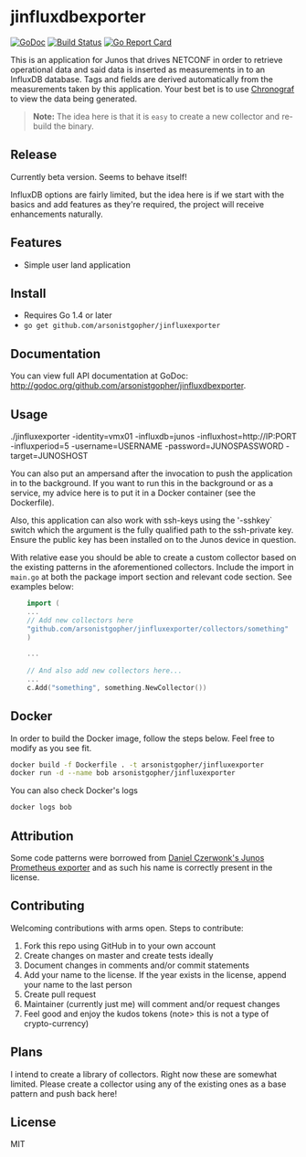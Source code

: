 # jinfluxdbexporter

[![GoDoc](https://godoc.org/github.com/arsonistgopher/jinfluxexporter?status.svg)](https://godoc.org/github.com/arsonistgopher/go-netconf/jinfluxdbexporter)
[![Build Status](https://travis-ci.org/arsonistgopher/jinfluxexporter.svg?branch=master)](https://travis-ci.org/arsonistgopher/jinfluxexporter)
[![Go Report Card](https://goreportcard.com/badge/github.com/arsonistgopher/jinfluxexporter)](https://goreportcard.com/report/github.com/arsonistgopher/jinfluxexporter)

This is an application for Junos that drives NETCONF in order to retrieve operational data and said data is inserted as measurements in to an InfluxDB database. Tags and fields are derived automatically from the measurements taken by this application. Your best bet is to use [Chronograf](https://www.influxdata.com/time-series-platform/chronograf/) to view the data being generated.

> **Note:** The idea here is that it is `easy` to create a new collector and re-build the binary.

## Release

Currently beta version. Seems to behave itself!

InfluxDB options are fairly limited, but the idea here is if we start with the basics and add features as they're required, the project will receive enhancements naturally.

## Features
* Simple user land application 

## Install
* Requires Go 1.4 or later
* `go get github.com/arsonistgopher/jinfluxexporter`

## Documentation
You can view full API documentation at GoDoc: http://godoc.org/github.com/arsonistgopher/jinfluxdbexporter.

## Usage

./jinfluxexporter -identity=vmx01 -influxdb=junos -influxhost=http://IP:PORT -influxperiod=5 -username=USERNAME -password=JUNOSPASSWORD -target=JUNOSHOST

You can also put an ampersand after the invocation to push the application in to the background. If you want to run this in the background or as a service, my advice here is to put it in a Docker container (see the Dockerfile).

Also, this application can also work with ssh-keys using the '-sshkey` switch which the argument is the fully qualified path to the ssh-private key. Ensure the public key has been installed on to the Junos device in question.

With relative ease you should be able to create a custom collector based on the existing patterns in the aforementioned collectors. Include the import in `main.go` at both the package import section and relevant code section. See examples below:

```go
    import (
    ...
	// Add new collectors here
    "github.com/arsonistgopher/jinfluxexporter/collectors/something"
    )

    ...
    
    // And also add new collectors here...
	...
	c.Add("something", something.NewCollector())
```

## Docker

In order to build the Docker image, follow the steps below. Feel free to modify as you see fit.

```bash
docker build -f Dockerfile . -t arsonistgopher/jinfluxexporter
docker run -d --name bob arsonistgopher/jinfluxexporter
```

You can also check Docker's logs
```bash
docker logs bob
```

## Attribution

Some code patterns were borrowed from [Daniel Czerwonk's Junos Prometheus exporter](https://github.com/czerwonk/junos_exporter) and as such his name is correctly present in the license. 

## Contributing

Welcoming contributions with arms open. Steps to contribute:

1.  Fork this repo using GitHub in to your own account
2.  Create changes on master and create tests ideally
3.  Document changes in comments and/or commit statements
4.  Add your name to the license. If the year exists in the license, append your name to the last person
5.  Create pull request
6.  Maintainer (currently just me) will comment and/or request changes
7.  Feel good and enjoy the kudos tokens (note> this is not a type of crypto-currency)

## Plans

I intend to create a library of collectors. Right now these are somewhat limited. Please create a collector using any of the existing ones as a base pattern and push back here!

## License

MIT
